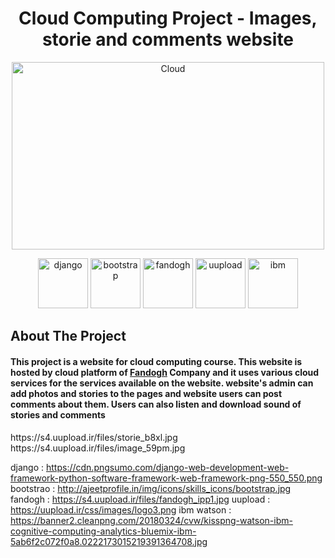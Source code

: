 <h1 align="center" >Cloud Computing Project - Images, storie and comments website</h1>

<p align="center"  >  
  <img src="https://images.squarespace-cdn.com/content/v1/5e9e61184a2e5f4b613d5853/1589203361327-OKGR7H58GGGLKW4K1EY1/CC.gif" alt="Cloud" width="500" height="300">
  </p>

<p align="center" > 
  <img src="https://styles.redditmedia.com/t5_2qh4v/styles/communityIcon_r1rcce3bp1241.png" alt="django" width="80" height="80">
  <img src="http://ajeetprofile.in/img/icons/skills_icons/bootstrap.jpg" alt="bootstrap" width="80" height="80">
  <img src="https://s4.uupload.ir/files/fandogh_ipp1.jpg" alt="fandogh" width="80" height="80">
  <img src="https://uupload.ir/css/images/logo3.png" alt="uupload" width="80" height="80">
  <img src="https://s4.uupload.ir/files/ibm_qmhz.png" alt="ibm" width="80" height="80">  
</p>


## About The Project
<h4 align="left" > This project is a website for cloud computing course. This website is hosted by cloud platform of   <a href="https://www.fandogh.cloud/"> Fandogh</a> Company and it uses various cloud services for the services available on the website. website's admin can add photos and stories to the pages and website users can post comments about them. Users can also listen and download sound of stories and comments </h4>




<p>
https://s4.uupload.ir/files/storie_b8xl.jpg
https://s4.uupload.ir/files/image_59pm.jpg

django   :  https://cdn.pngsumo.com/django-web-development-web-framework-python-software-framework-web-framework-png-550_550.png
bootstrao :  http://ajeetprofile.in/img/icons/skills_icons/bootstrap.jpg
fandogh   :  https://s4.uupload.ir/files/fandogh_ipp1.jpg
uupload  :  https://uupload.ir/css/images/logo3.png
ibm watson : https://banner2.cleanpng.com/20180324/cvw/kisspng-watson-ibm-cognitive-computing-analytics-bluemix-ibm-5ab6f2c072f0a8.0222173015219391364708.jpg

</p>





